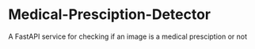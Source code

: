 # Medical-Presciption-Detector
A FastAPI service for checking if an image is a medical presciption or not

